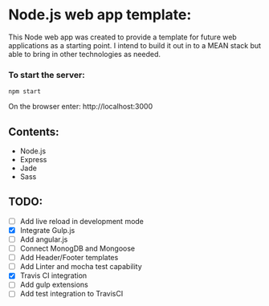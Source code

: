 
# Node.js web app template:
This Node web app was created to provide a template for future web applications as a starting point. I intend to build it out in to a MEAN stack but able to bring in other technologies as needed.

### To start the server:
```
npm start
```
On the browser enter: http://localhost:3000

## Contents:
 - Node.js
 - Express
 - Jade
 - Sass

## TODO:
  - [ ] Add live reload in development mode
  - [x] Integrate Gulp.js
  - [ ] Add angular.js
  - [ ] Connect MonogDB and Mongoose
  - [ ] Add Header/Footer templates
  - [ ] Add Linter and mocha test capability
  - [x] Travis CI integration
  - [ ] Add gulp extensions
  - [ ] Add test integration to TravisCI
